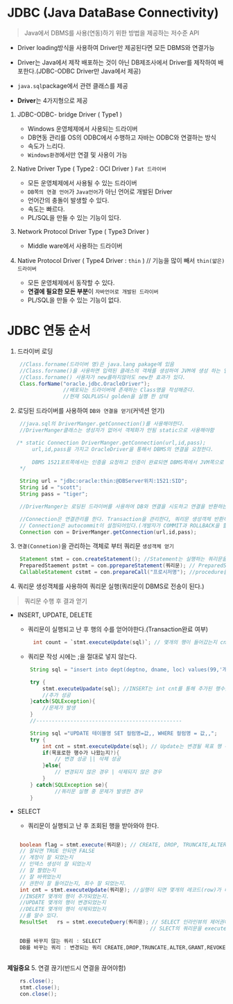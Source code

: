 # JDBC (Java DataBase Connectivity)
> Java에서 DBMS를 사용(연동)하기 위한 방법을 제공하는 저수준 API

- Driver loading방식을 사용하여 Driver만 제공된다면 모든 DBMS와 연결가능
- Driver는 Java에서 제작 배포하는 것이 아닌 DB제조사에서 Driver를 제작하여 배포한다.(JDBC-ODBC Driver만 Java에서 제공)
- `java.sql`package에서 관련 클래스를 제공

- **Driver**는 4가지형으로 제공
1. JDBC-ODBC- bridge Driver ( Type1 )
    - Windows 운영체제에서 사용되는 드라이버
    - DB연동 관리를 OS의 ODBC에서 수행하고 자바는 ODBC와 연결하는 방식
    - 속도가 느리다.
    - `Windows환경`에서만 연결 및 사용이 가능

2. Native Driver Type ( Type2 : OCI Driver ) `Fat 드라이버`
    - 모든 운영체제에서 사용될 수 있는 드라이버
    - `DB쪽의 연결 언어`가 `Java언어`가 아닌 언어로 개발된 Driver
    - 언어간의 충돌이 발생할 수 있다.
    - 속도는 빠르다.
    - PL/SQL을 만들 수 있는 기능이 있다.

3. Network Protocol Driver Type ( Type3 Driver )
    - Middle ware에서 사용하는 드라이버

4. Native Protocol Driver ( Type4 Driver : `thin` ) // 기능을 많이 빼서 `thin(얇은)드라이버`
    - 모든 운영체제에서 동작할 수 있다.
    - **연결에 필요한 모든 부분**이 `자바언어로 개발된 드라이버`
    - PL/SQL을 만들 수 있는 기능이 없다.


# JDBC 연동 순서
1. 드라이버 로딩
```java
    //Class.forname(드라이버 명)은 java.lang pakage에 있음
    //Class.forname()을 사용하면 입력된 클래스의 객체를 생성하여 JVM에 생성 하는 일을 함
    //Class.forname() 사용자가 new를하지않아도 new한 효과가 있다.
    Class.forName("oracle.jdbc.OracleDriver");
                  //배포되는 드라이버에 존재하는 Class명을 작성해준다.
                  //현재 SQLPLUS나 golden을 실행 한 상태 
```
2. 로딩된 드라이버를 사용하여 `DB와 연결을 얻기`(커넥션 얻기)
```java
    //java.sql의 DriverManger.getConnection()를 사용해야한다.
    //DriverManger클래스는 생성자가 없어서 객체화가 안됨 static으로 사용해야함

   /* static Connection DriverManger.getConnection(url,id,pass); 
        url,id,pass을 가지고 OracleDriver을 통해서 DBMS의 연결을 요청한다.
    
        DBMS 1521포트쪽에서는 인증을 요청하고 인증이 완료되면 DBMS쪽에서 JVM쪽으로 Connection을 반환 Driver Manager을 통해서 Connection을 얻는다.
    */

    String url = "jdbc:oracle:thin:@DBServer위치:1521:SID";
    String id = "scott";
    String pass = "tiger";

    //DriverManger는 로딩된 드라이버를 사용하여 DB와 연결을 시도하고 연결을 반환하는 일

    //Connection은 연결관리를 한다. Transaction을 관리한다, 쿼리문 생성객체 반환하는 일
    // Connection은 autocommit이 설정되어있다.(개발자가 COMMIT과 ROLLBACK을 할 필요가 없다. - 쿼리문 하나당 Transaction이 완료가 된다.)
    Connection con = DriverManger.getConnection(url,id,pass);

```

3. `연결(Connetion)`을 관리하는 객체로 부터 쿼리문 `생성객체 얻기`

```java
    Statement stmt = con.createStatement(); //Statement는 실행하는 쿼리문을 알 수 없다.
    PreparedStaement pstmt = con.pprepareStatement(쿼리문); // PreparedStatement는 실행하는 쿼리문을 알고 있다.
    CallableStatement cstmt = con.prepareCall("프로시저명"); //procedure를 실행
```

4. 쿼리문 생성객체를 사용하여 쿼리문 실행(쿼리문이 DBMS로 전송이 된다.)
> 쿼리문 수행 후 결과 얻기
- INSERT, UPDATE, DELETE 
    - 쿼리문이 실행되고 난 후 행의 수를 얻어야한다.(Transaction완료 여부)
    ```java
         int count = `stmt.executeUpdate(sql)`; // 몇개의 행이 들어갔는지 cnt에 반환된다.
    ```
    - 쿼리문 작성 시에는 ;을 절대로 넣지 않는다.
    ```java
        String sql = "insert into dept(deptno, dname, loc) values(99,'개발부','서울')";

        try {
            stmt.executeUpadate(sql); //INSERT는 int cnt를 통해 추가된 행수값을 받지 않아도 된다. 이유는 추가 성공하면 1행이 반환되고, 실패하면 예외가 발생
            //추가 성공    
        }catch(SQLException){
            //문제가 발생
        }
        //-----------------------------------------------

        String sql ="UPDATE 테이블명 SET 컬럼명=값,, WHERE 컬럼명 = 값,,";
        try {
            int cnt = stmt.executeUpdate(sql); // Update는 변경될 목표 행 수를 받는다.
            if(목표로한 행수가 나왔는지?){
                // 변경 성공 || 삭제 성공
            }else{
                // 변경되지 않은 경우 | 삭제되지 않은 경우
            }
        } catch(SQLException se){
                //쿼리문 실행 중 문제가 발생한 경우 
        }
    ```

- SELECT
    - 쿼리문이 실행되고 난 후 조회된 행을 받아와야 한다.

```java

    boolean flag = stmt.execute(쿼리문); // CREATE, DROP, TRUNCATE,ALTER,GRANT,REVOKE
    // 잘되면 TRUE 안되면 FALSE
    // 계정이 잘 되었는지
    // 인덱스 생성이 잘 되었는지
    // 잘 짤렸는지
    // 잘 바뀌었는지
    // 권한이 잘 들어갔는지, 회수 잘 되었는지.
    int cnt = stmt.executeUpdate(쿼리문); //실행이 되면 몇개의 레코드(row)가 바뀌었는지 저장하게 된다.(INSERT,UPDATE,DELETE)
    //INSERT 몇개의 행이 추가되었는지.
    //UPDATE 몇개의 행이 변경되었는지
    //DELETE 몇개의 행이 삭제되었는지
    //를 알수 있다. 
    ResultSet	rs = stmt.executeQuery(쿼리문); // SELECT 인라인뷰의 제어권이 필요하다.
                                              // SLECT의 쿼리문을 executeUpdate,execute에서 사용하면 pointer에 제어권을 얻어오지 못한다.

    DB를 바꾸지 않는 쿼리 : SELECT
    DB를 바꾸는 쿼리 : 변경되는 쿼리 CREATE,DROP,TRUNCATE,ALTER,GRANT,REVOKE,INSERT,UPDATE,DELETE
  
```
**제일중요**
5. 연결 끊기(반드시 연결을 끊어야함)
```java
    rs.close();
    stmt.close();
    con.close();
```
